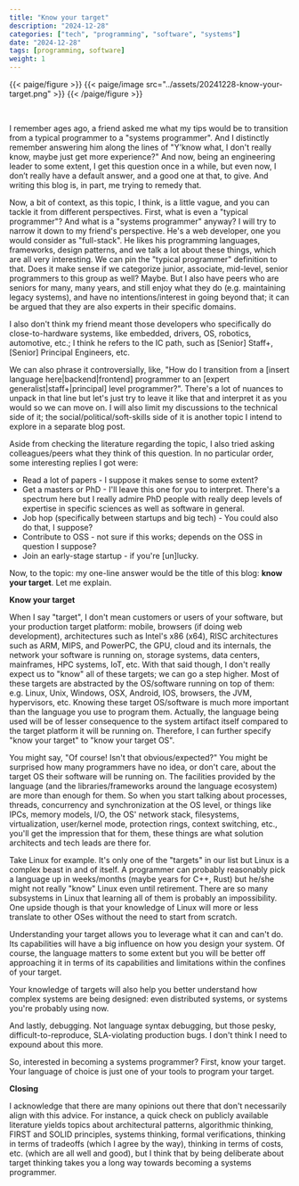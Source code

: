 ```yaml
---
title: "Know your target"
description: "2024-12-28"
categories: ["tech", "programming", "software", "systems"]
date: "2024-12-28"
tags: [programming, software]
weight: 1
---
```

{{< paige/figure >}}
{{< paige/image src="../assets/20241228-know-your-target.png" >}}
{{< /paige/figure >}}

<br>

I remember ages ago, a friend asked me what my tips would be to transition from a typical programmer to a "systems programmer". And I distinctly remember answering him along the lines of "Y'know what, I don't really know, maybe just get more experience?" And now, being an engineering leader to some extent, I get this question once in a while, but even now, I don’t really have a default answer, and a good one at that, to give. And writing this blog is, in part, me trying to remedy that.

Now, a bit of context, as this topic, I think, is a little vague, and you can tackle it from different perspectives. First, what is even a "typical programmer"? And what is a "systems programmer" anyway? I will try to narrow it down to my friend's perspective. He's a web developer, one you would consider as "full-stack". He likes his programming languages, frameworks, design patterns, and we talk a lot about these things, which are all very interesting. We can pin the "typical programmer" definition to that. Does it make sense if we categorize junior, associate, mid-level, senior programmers to this group as well? Maybe. But I also have peers who are seniors for many, many years, and still enjoy what they do (e.g. maintaining legacy systems), and have no intentions/interest in going beyond that; it can be argued that they are also experts in their specific domains.

I also don't think my friend meant those developers who specifically do close-to-hardware systems, like embedded, drivers, OS, robotics, automotive, etc.; I think he refers to the IC path, such as [Senior] Staff+, [Senior] Principal Engineers, etc.

We can also phrase it controversially, like, "How do I transition from a [insert language here|backend|frontend] programmer to an [expert generalist|staff+|principal] level programmer?". There's a lot of nuances to unpack in that line but let's just try to leave it like that and interpret it as you would so we can move on. I will also limit my discussions to the technical side of it; the social/political/soft-skills side of it is another topic I intend to explore in a separate blog post.

Aside from checking the literature regarding the topic, I also tried asking colleagues/peers what they think of this question. In no particular order, some interesting replies I got were:

* Read a lot of papers - I suppose it makes sense to some extent?
* Get a masters or PhD - I'll leave this one for you to interpret. There's a spectrum here but I really admire PhD people with really deep levels of expertise in specific sciences as well as software in general.
* Job hop (specifically between startups and big tech) - You could also do that, I suppose?
* Contribute to OSS - not sure if this works; depends on the OSS in question I suppose?
* Join an early-stage startup - if you're [un]lucky.

Now, to the topic: my one-line answer would be the title of this blog: **know your target**. Let me explain.

**Know your target**

When I say "target", I don't mean customers or users of your software, but your production target platform: mobile, browsers (if doing web development), architectures such as Intel's x86 (x64), RISC architectures such as ARM, MIPS, and PowerPC, the GPU, cloud and its internals, the network your software is running on, storage systems, data centers, mainframes, HPC systems, IoT, etc. With that said though, I don't really expect us to "know" all of these targets; we can go a step higher. Most of these targets are abstracted by the OS/software running on top of them: e.g. Linux, Unix, Windows, OSX, Android, IOS, browsers, the JVM, hypervisors, etc. Knowing these target OS/software is much more important than the language you use to program them. Actually, the language being used will be of lesser consequence to the system artifact itself compared to the target platform it will be running on. Therefore, I can further specify "know your target" to "know your target OS".

You might say, "Of course! Isn't that obvious/expected?" You might be surprised how many programmers have no idea, or don't care, about the target OS their software will be running on. The facilities provided by the language (and the libraries/frameworks around the language ecosystem) are more than enough for them. So when you start talking about processes, threads, concurrency and synchronization at the OS level, or things like IPCs, memory models, I/O, the OS' network stack, filesystems, virtualization, user/kernel mode, protection rings, context switching, etc., you'll get the impression that for them, these things are what solution architects and tech leads are there for.

Take Linux for example. It's only one of the "targets" in our list but Linux is a complex beast in and of itself. A programmer can probably reasonably pick a language up in weeks/months (maybe years for C++, Rust) but he/she might not really "know" Linux even until retirement. There are so many subsystems in Linux that learning all of them is probably an impossibility. One upside though is that your knowledge of Linux will more or less translate to other OSes without the need to start from scratch.

Understanding your target allows you to leverage what it can and can't do. Its capabilities will have a big influence on how you design your system. Of course, the language matters to some extent but you will be better off approaching it in terms of its capabilities and limitations within the confines of your target.

Your knowledge of targets will also help you better understand how complex systems are being designed: even distributed systems, or systems you're probably using now.

And lastly, debugging. Not language syntax debugging, but those pesky, difficult-to-reproduce, SLA-violating production bugs. I don't think I need to expound about this more.

So, interested in becoming a systems programmer? First, know your target. Your language of choice is just one of your tools to program your target.

**Closing**

I acknowledge that there are many opinions out there that don't necessarily align with this advice. For instance, a quick check on publicly available literature yields topics about architectural patterns, algorithmic thinking, FIRST and SOLID principles, systems thinking, formal verifications, thinking in terms of tradeoffs (which I agree by the way), thinking in terms of costs, etc. (which are all well and good), but I think that by being deliberate about target thinking takes you a long way towards becoming a systems programmer.

<br>
